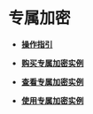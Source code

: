 # 专属加密<a name="dew_01_0078"></a>

-   **[操作指引](操作指引.md)**  

-   **[购买专属加密实例](购买专属加密实例.md)**  

-   **[查看专属加密实例](查看专属加密实例.md)**  

-   **[使用专属加密实例](使用专属加密实例.md)**  


